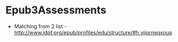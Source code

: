 # Epub3Assessments


- Matching from 2 list
    -http://www.idpf.org/epub/profiles/edu/structure/#h.yijqrneqxoua
